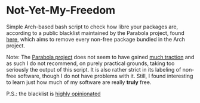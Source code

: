 # Not-Yet-My-Freedom

Simple Arch-based bash script to check how libre your packages are, according to a public blacklist maintained by the Parabola project, found [here](https://git.parabola.nu/blacklist.git/plain/blacklist.txt), which aims to remove every non-free package bundled in the Arch project.

Note: The [Parabola project](https://www.parabola.nu/) does not seem to have gained [much traction](https://www.reddit.com/r/Parabola/comments/1e84dg0/is_this_distro_just_dead/) and as such I do not recommend, on purely practical grounds, taking too seriously the output of this script. It is also rather strict in its labeling of non-free software, though I do not have problems with it. Still, I found interesting to learn just how much of my software are really **truly** free.

P.S.: the blacklist is [highly opinionated](https://github.com/user-attachments/assets/ffa1a74b-e637-43ba-a4a6-a1688fe08867)
